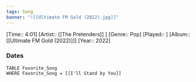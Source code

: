 ```yaml
---
tags: Song  
banner: "![[Ultimate FM Gold (2022).jpg]]"
---
```

[Time:: 4:01]
[Artist:: [[The Pretenders]] ]
[Genre:: Pop]
[Played:: ]
[Album:: [[Ultimate FM Gold (2022)]]]
[Year:: 2022]
### Dates
````dataview
TABLE Favorite_Song
WHERE Favorite_Song = [[I'll Stand by You]]
````